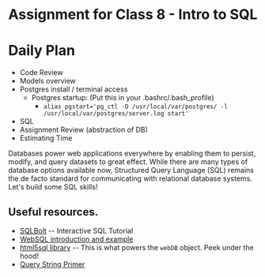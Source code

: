 # Assignment for Class 8 - Intro to SQL

# Daily Plan
- Code Review
- Models overview
- Postgres install / terminal access
  - Postgres startup: (Put this in your .bashrc/.bash_profile)
    - `alias pgstart='pg_ctl -D /usr/local/var/postgres/ -l /usr/local/var/postgres/server.log start'`
- SQL
- Assignment Review (abstraction of DB)
- Estimating Time


Databases power web applications everywhere by enabling them to persist, modify, and query datasets to great effect. While there are many types of database options available now, Structured Query Language (SQL) remains the de facto standard for communicating with relational database systems. Let's build some SQL skills!

## Useful resources.
 - [SQLBolt](http://sqlbolt.com/) -- Interactive SQL Tutorial
 - [WebSQL introduction and example](http://html5doctor.com/introducing-web-sql-databases/)
 - [html5sql library](http://html5sql.com/) -- This is what powers the `webDB` object. Peek under the hood!
 - [Query String Primer](https://en.wikipedia.org/wiki/Query_string)
